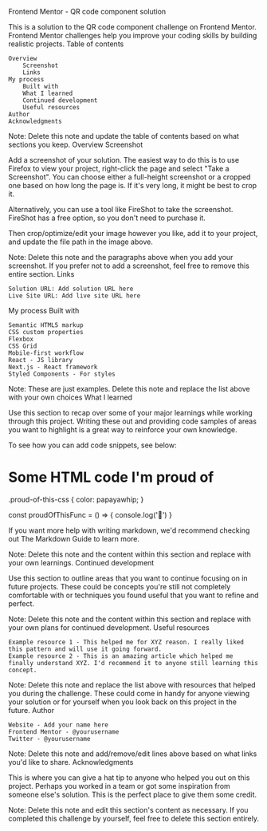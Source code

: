 Frontend Mentor - QR code component solution

This is a solution to the QR code component challenge on Frontend Mentor. Frontend Mentor challenges help you improve your coding skills by building realistic projects.
Table of contents

    Overview
        Screenshot
        Links
    My process
        Built with
        What I learned
        Continued development
        Useful resources
    Author
    Acknowledgments

Note: Delete this note and update the table of contents based on what sections you keep.
Overview
Screenshot

Add a screenshot of your solution. The easiest way to do this is to use Firefox to view your project, right-click the page and select "Take a Screenshot". You can choose either a full-height screenshot or a cropped one based on how long the page is. If it's very long, it might be best to crop it.

Alternatively, you can use a tool like FireShot to take the screenshot. FireShot has a free option, so you don't need to purchase it.

Then crop/optimize/edit your image however you like, add it to your project, and update the file path in the image above.

Note: Delete this note and the paragraphs above when you add your screenshot. If you prefer not to add a screenshot, feel free to remove this entire section.
Links

    Solution URL: Add solution URL here
    Live Site URL: Add live site URL here

My process
Built with

    Semantic HTML5 markup
    CSS custom properties
    Flexbox
    CSS Grid
    Mobile-first workflow
    React - JS library
    Next.js - React framework
    Styled Components - For styles

Note: These are just examples. Delete this note and replace the list above with your own choices
What I learned

Use this section to recap over some of your major learnings while working through this project. Writing these out and providing code samples of areas you want to highlight is a great way to reinforce your own knowledge.

To see how you can add code snippets, see below:

<h1>Some HTML code I'm proud of</h1>

.proud-of-this-css {
  color: papayawhip;
}

const proudOfThisFunc = () => {
  console.log('🎉')
}

If you want more help with writing markdown, we'd recommend checking out The Markdown Guide to learn more.

Note: Delete this note and the content within this section and replace with your own learnings.
Continued development

Use this section to outline areas that you want to continue focusing on in future projects. These could be concepts you're still not completely comfortable with or techniques you found useful that you want to refine and perfect.

Note: Delete this note and the content within this section and replace with your own plans for continued development.
Useful resources

    Example resource 1 - This helped me for XYZ reason. I really liked this pattern and will use it going forward.
    Example resource 2 - This is an amazing article which helped me finally understand XYZ. I'd recommend it to anyone still learning this concept.

Note: Delete this note and replace the list above with resources that helped you during the challenge. These could come in handy for anyone viewing your solution or for yourself when you look back on this project in the future.
Author

    Website - Add your name here
    Frontend Mentor - @yourusername
    Twitter - @yourusername

Note: Delete this note and add/remove/edit lines above based on what links you'd like to share.
Acknowledgments

This is where you can give a hat tip to anyone who helped you out on this project. Perhaps you worked in a team or got some inspiration from someone else's solution. This is the perfect place to give them some credit.

Note: Delete this note and edit this section's content as necessary. If you completed this challenge by yourself, feel free to delete this section entirely.
